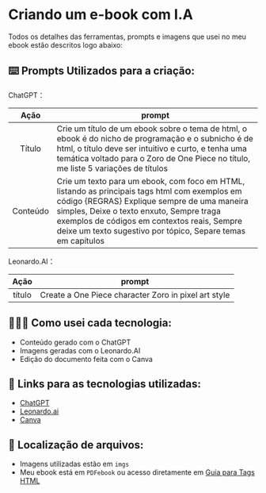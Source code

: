 # Criando um e-book com I.A
Todos os detalhes das ferramentas, prompts e imagens que usei no meu ebook estão descritos logo abaixo:

## ⌨️ Prompts Utilizados para a criação:


ChatGPT：

|   Ação   | prompt                                                                                                                                                                                                                                                                         |
| :------: | ------------------------------------------------------------------------------------------------------------------------------------------------------------------------------------------------------------------------------------------------------------------------------ |
|  Título  | Crie um título de um ebook sobre o tema de html, o ebook é do nicho de programação e o subnicho é de html, o título deve ser intuitivo e curto, e tenha uma temática voltado para o Zoro de One Piece  no título, me liste 5 variações de títulos                                                        |
| Conteúdo | Crie um texto para um ebook, com foco em HTML, listando as principais tags html com exemplos em código {REGRAS} Explique sempre de uma maneira simples, Deixe o texto enxuto, Sempre traga exemplos de códigos em contextos reais, Sempre deixe um texto sugestivo por tópico, Separe temas em capítulos |


Leonardo.AI：

|  Ação  | prompt                                                                                 |
| :----: | -------------------------------------------------------------------------------------- |
| título | Create a One Piece character Zoro in pixel art style |

## 🧑🏽‍💻 Como usei cada tecnologia:

- Conteúdo gerado com o ChatGPT
- Imagens geradas com o Leonardo.AI
- Edição do documento feita com o Canva

## 🔗 Links para as tecnologias utilizadas:

- [ChatGPT](https://chat.openai.com/) 
- [Leonardo.ai](https://leonardo.ai)
- [Canva](https://www.canva.com)

## 📂 Localização de arquivos:

- Imagens utilizadas estão em `imgs`
- Meu ebook está em `PDFebook` ou acesso diretamente em [Guia para Tags HTML]("chrome-extension://mhjfbmdgcfjbbpaeojofohoefgiehjai/index.html")

